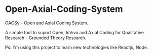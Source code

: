 # Open-Axial-Coding-System
OACSy - Open and Axial Coding System. 

A simple tool to suport Open, InVivo and Axial Coding for Qualitative Research - Grounded Theory Research.



Ps: I'm using this project to learn new technologies like Reactjs, Node.
